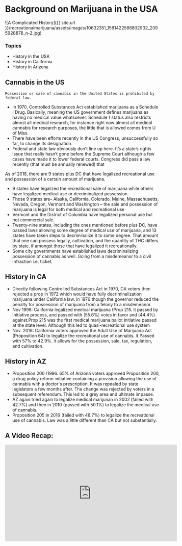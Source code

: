 # Background on Marijuana in the USA

![A Complicated History]({{ site.url }}/recreationalmarijuana/assets/images/10632351_1581422598802932_2095928878_n-2.jpg)


### Topics
- History in the USA
- History in California 
- History in Arizona 


## Cannabis in the US
	Possession or sale of cannabis in the United States is prohibited by federal law. 
- In 1970, Controlled Substances Act established marijuana as a Schedule I Drug. Basically, meaning the US government defines marijuana as having no medical value whatsoever. Schedule 1 status also restricts almost all medical research, for instance right now almost all medical cannabis for research purposes, the little that is allowed comes from U of Miss. 
- There have been efforts recently in the US Congress, unsuccessfully so far, to change its designation. 
- Federal and state law obviously don’t line up here. It’s a state’s rights issue that really hasn’t gone before the Supreme Court although a few cases have made it to lower federal courts. Congress did pass a law recently (that must be annually renewed) that  

As of 2018, there are 9 states plus DC that have legalized recreational use and possession of a certain amount of marijuana. 
- 9 states have legalized the recreational sale of marijuana while others have legalized medical use or decriminalized possession. 
- Those 9 states are– Alaska, California, Colorado, Maine, Massachusetts, Nevada, Oregon, Vermont and Washington – the sale and possession of marijuana is legal for both medical and recreational use
- Vermont and the District of Columbia have legalized personal use but not commercial sale.
- Twenty-nine states, including the ones mentioned before plus DC, have passed laws allowing some degree of medical use of marijuana, and 13 states have taken steps to decriminalize it to some degree. That amount that one can possess legally, cultivation, and the quantity of THC differs by state, if amongst those that have legalized it recreationally. 
- Some city governments have established laws decriminalizing possession of cannabis as well. Going from a misdemeanor to a civil infraction i.e. ticket. 

## History in CA

- Directly following Controlled Substances Act in 1970, CA voters then rejected a prop in 1972 which would have fully decriminalization marijuana under California law.  In 1976 though the governor reduced the penalty for possession of marijuana from a felony to a misdemeanor.
- Nov 1996: California legalized medical marijuana (Prop 215. It passed by initiative process, and passed with (55.6%) votes in favor and (44.4%) against.Prop 215 was the first medical marijuana ballot initiative passed at the state level. Although this led to quasi-recreational use system
- Nov. 2016: California voters approved the Adult Use of Marijuana Act (Proposition 64) to legalize the recreational use of cannabis. It Passed with 57% to 42.9%. It allows for the possession, sale, tax, regulation, and cultivation. 

## History in AZ
- Proposition 200 (1996. 65% of Arizona voters approved Proposition 200, a drug policy reform initiative containing a provision allowing the use of cannabis with a doctor's prescription. It was repealed by state legislators a few months after. The change was rejected by voters in a subsequent referendum. This led to a grey area and ultimate impasse. 
- AZ again tried again to legalize medical marijunan in 2002 (failed with 42.7%) and then in 2010 (passed with 50.1%) to legalize the medical use of cannabis.
- Proposition 205 in 2016 (failed with 48.7%) to legalize the recreational use of cannabis. Law was a little different than CA but not substantially.  


## A Video Recap:
<iframe width="560" height="315" src="https://www.youtube.com/watch?v=EUw51ii33yE" frameborder="0" allowfullscreen></iframe>

